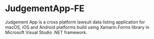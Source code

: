 # JudgementApp-FE

Judgement App is a cross platform lawsuit data listing application for macOS, iOS and Android platforms build using Xamarin.Forms library in Microsoft Visual Studio .NET framework. 
